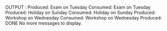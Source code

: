 OUTPUT :
Produced: Exam on Tuesday
Consumed: Exam on Tuesday
Produced: Holiday on Sunday
Consumed: Holiday on Sunday
Produced: Workshop on Wednesday
Consumed: Workshop on Wednesday
Produced: DONE
No more messages to display.
